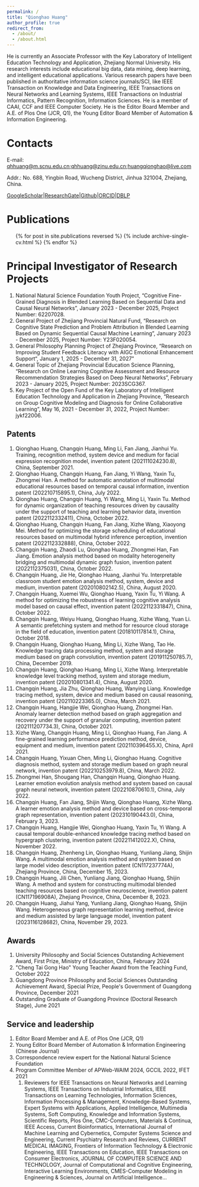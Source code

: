 ```yaml
---
permalink: /
title: "Qionghao Huang"
author_profile: true
redirect_from: 
  - /about/
  - /about.html
---
```


He is currently an Associate Professor with the Key Laboratory of Intelligent Education Technology and Application, Zhejiang Normal University.
His research interests include educational big data, data mining, deep learning, and intelligent educational applications. Various research papers have been published in authoritative information science journals/SCI, like IEEE Transaction on Knowledge and Data Engineering, IEEE Transactions on Neural Networks and Learning Systems, IEEE Transactions on Industrial Informatics, Pattern Recognition, Information Sciences.
He is a member of CAAI, CCF and IEEE Computer Society. He is the Editor Board Member and A.E. of Plos One (JCR, Q1), the Young Editor Board Member of Automation & Information Engineering.


Contacts
======
E-mail: qhhuang@m.scnu.edu.cn;qhhuang@zjnu.edu.cn;huangqionghao@live.com

Addr.: No. 688, Yingbin Road, Wucheng District, Jinhua 321004, Zhejiang, China.

[GoogleScholar](https://scholar.google.com/citations?user=bdssb20AAAAJ)|[ResearchGate](https://www.researchgate.net/profile/Qionghao-Huang/)|[Github](https://github.com/qhhuang-ai)|[ORCID](https://orcid.org/0000-0002-5041-6093)|[DBLP](https://dblp.uni-trier.de/pid/234/8155.html)


Publications
======
  <ul>{% for post in site.publications reversed %}
    {% include archive-single-cv.html %}
  {% endfor %}</ul>

Principal Investigator of Research Projects
======

1. National Natural Science Foundation Youth Project, “Cognitive Fine-Grained Diagnosis in Blended Learning Based on Sequential Data and Causal Neural Networks”, January 2023 - December 2025, Project Number: 62207028.
1. General Project of Zhejiang Provincial Natural Fund, “Research on Cognitive State Prediction and Problem Attribution in Blended Learning Based on Dynamic Sequential Causal Machine Learning”, January 2023 - December 2025, Project Number: Y23F020054.
1. General Philosophy Planning Project of Zhejiang Province, “Research on Improving Student Feedback Literacy with AIGC Emotional Enhancement Support“, January 1, 2025 - December 31, 2027"
1. General Topic of Zhejiang Provincial Education Science Planning, “Research on Online Learning Cognitive Assessment and Resource Recommendation Strategies Based on Deep Neural Networks”, February 2023 - January 2025, Project Number: 2023SCG367.
1. Key Project of the Open Fund of the Key Laboratory of Intelligent Education Technology and Application in Zhejiang Province, “Research on Group Cognitive Modeling and Diagnosis for Online Collaborative Learning”, May 16, 2021 - December 31, 2022, Project Number: jykf22006.

Patents
------
1. Qionghao Huang, Changqin Huang, Ming Li, Fan Jiang, Jianhui Yu. Training, recognition method, system device and medium for facial expression recognition model, invention patent (202111024230.8), China, September 2021.
1. Qionghao Huang, Changqin Huang, Fan Jiang, Yi Wang, Yaxin Tu, Zhongmei Han. A method for automatic annotation of multimodal educational resources based on temporal causal information, invention patent (202210715895.1), China, July 2022.
1. Qionghao Huang, Changqin Huang, Yi Wang, Ming Li, Yaxin Tu. Method for dynamic organization of teaching resources driven by causality under the support of teaching and learning behavior data, invention patent (2022112332411), China, October 2022.
1. Qionghao Huang, Changqin Huang, Fan Jiang, Xizhe Wang, Xiaoyong Mei. Method for optimizing the storage scheduling of educational resources based on multimodal hybrid inference perception, invention patent (2022112332888), China, October 2022.
1. Changqin Huang, Zhaodi Lu, Qionghao Huang, Zhongmei Han, Fan Jiang. Emotion analysis method based on modality heterogeneity bridging and multimodal dynamic graph fusion, invention patent (2022112375031), China, October 2022.
1. Changqin Huang, Jie He, Qionghao Huang, Jianhui Yu. Interpretable classroom student emotion analysis method, system, device and medium, invention patent (202010802142.5), China, August 2020.
1. Changqin Huang, Xuemei Wu, Qionghao Huang, Yaxin Tu, Yi Wang. A method for optimizing the robustness of learning cognitive analysis model based on causal effect, invention patent (2022112331847), China, October 2022.
1. Changqin Huang, Weiyu Huang, Qionghao Huang, Xizhe Wang, Yuan Li. A semantic prefetching system and method for resource cloud storage in the field of education, invention patent (201810117814.1), China, October 2018.
1. Changqin Huang, Qionghao Huang, Ming Li, Xizhe Wang, Tao He. Knowledge tracing data processing method, system and storage medium based on graph convolution, invention patent (201911250785.7), China, December 2019.
1. Changqin Huang, Qionghao Huang, Ming Li, Xizhe Wang. Interpretable knowledge level tracking method, system and storage medium, invention patent (202010801341.4), China, August 2020.
1. Changqin Huang, Jia Zhu, Qionghao Huang, Wanying Liang. Knowledge tracing method, system, device and medium based on causal reasoning, invention patent (202110223365.0), China, March 2021.
1. Changqin Huang, Hangjie Wei, Qionghao Huang, Zhongmei Han. Anomaly learner detection method based on graph aggregation and recovery under the support of granular computing, invention patent (202111207734.3), China, October 2021.
1. Xizhe Wang, Changqin Huang, Ming Li, Qionghao Huang, Fan Jiang. A fine-grained learning performance prediction method, device, equipment and medium, invention patent (202110396455.X), China, April 2021.
1. Changqin Huang, Yixuan Chen, Ming Li, Qionghao Huang. Cognitive diagnosis method, system and storage medium based on graph neural network, invention patent (202210253979.8), China, March 2022.
1. Zhongmei Han, Shougang Han, Changqin Huang, Qionghao Huang. Learner emotion evolution analysis method and system based on causal graph neural network, invention patent (202210870610.1), China, July 2022.
1. Changqin Huang, Fan Jiang, Shijin Wang, Qionghao Huang, Xizhe Wang. A learner emotion analysis method and device based on cross-temporal graph representation, invention patent (202310190443.0), China, February 3, 2023.
1. Changqin Huang, Hangjie Wei, Qionghao Huang, Yaxin Tu, Yi Wang. A causal temporal double-enhanced knowledge tracing method based on hypergraph clustering, invention patent (202211412022.X), China, November 2022.
1. Changqin Huang, Zhenheng Lin, Qionghao Huang, Yunliang Jiang, Shijin Wang. A multimodal emotion analysis method and system based on large model video description, invention patent (CN117237774A), Zhejiang Province, China, December 15, 2023.
1. Changqin Huang, Jili Chen, Yunliang Jiang, Qionghao Huang, Shijin Wang. A method and system for constructing multimodal blended teaching resources based on cognitive neuroscience, invention patent (CN117196908A), Zhejiang Province, China, December 8, 2023.
1. Changqin Huang, Jiahui Yang, Yunliang Jiang, Qionghao Huang, Shijin Wang. Heterogeneous graph representation learning method, device and medium assisted by large language model, invention patent (2023116128682), China, November 29, 2023.

Awards
------
1. University Philosophy and Social Sciences Outstanding Achievement Award, First Prize, Ministry of Education, China, February 2024
1. "Cheng Tai Gong Hao" Young Teacher Award from the Teaching Fund, October 2022
1. Guangdong Province Philosophy and Social Sciences Outstanding Achievement Award, Special Prize, People's Government of Guangdong Province, December 2021
1. Outstanding Graduate of Guangdong Province  (Doctoral Research Stage), June 2021


Service and leadership
------
1. Editor Board Member and A.E. of Plos One (JCR, Q1)
1. Young Editor Board Member of Automation & Information Engineering (Chinese Journal)
1. Correspondence review expert for the National Natural Science Foundation
1. Program Committee Member of APWeb-WAIM 2024, GCCIL 2022, IFET 2021
   1. Reviewers for IEEE Transactions on Neural Networks and Learning Systems, IEEE Transactions on Industrial Informatics, IEEE Transactions on Learning Technologies, Information Sciences, Information Processing & Management, Knowledge-Based Systems, Expert Systems with Applications, Applied Intelligence, Multimedia Systems, Soft Computing, Knowledge and Information Systems, Scientific Reports, Plos One, CMC-Computers, Materials & Continua,  IEEE Access, Current Bioinformatics, International Journal of Machine Learning and Cybernetics, Computer Systems Science and Engineering, Current Psychiatry Research and Reviews, CURRENT MEDICAL IMAGING,  Frontiers of Information Technology & Electronic Engineering, IEEE Transactions on Education, IEEE Transactions on Consumer Electronics, JOURNAL OF COMPUTER SCIENCE AND TECHNOLOGY, Journal of Computational and Cognitive Engineering, Interactive Learning Environments, CMES-Computer Modeling in Engineering & Sciences, Journal on Artificial Intelligence...
